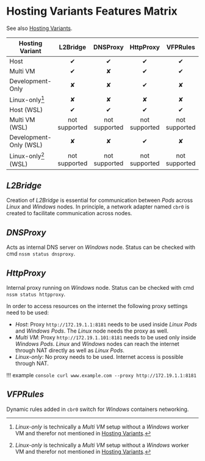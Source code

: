 <!--
SPDX-FileCopyrightText: © 2024 Siemens Healthineers AG
SPDX-License-Identifier: MIT
-->

# Hosting Variants Features Matrix
See also [Hosting Variants](../user-guide/hosting-variants.md).

| Hosting Variant        |   L2Bridge    |   DNSProxy    |   HttpProxy   |   VFPRules    |
| ---------------------- | :-----------: | :-----------: | :-----------: | :-----------: |
| Host                   |   &#10004;    |   &#10004;    |   &#10004;    |   &#10004;    |
| Multi VM               |   &#10004;    |   &#10008;    |   &#10004;    |   &#10004;    |
| Development-Only       |   &#10008;    |   &#10008;    |   &#10004;    |   &#10008;    |
| Linux-only[^1]         |   &#10008;    |   &#10008;    |   &#10008;    |   &#10008;    |
| Host (WSL)             |   &#10004;    |   &#10004;    |   &#10004;    |   &#10004;    |
| Multi VM (WSL)         | not supported | not supported | not supported | not supported |
| Development-Only (WSL) |   &#10008;    |   &#10008;    |   &#10004;    |   &#10008;    |
| Linux-only[^1] (WSL)   | not supported | not supported | not supported | not supported |

[^1]: *Linux-only* is technically a *Multi VM* setup without a *Windows* worker VM and therefor not mentioned in [Hosting Variants](../user-guide/hosting-variants.md).

## *L2Bridge*
Creation of *L2Bridge* is essential for communication between *Pods* across *Linux* and *Windows* nodes. In principle, a network adapter named `cbr0` is created to facilitate communication across nodes.

## *DNSProxy*
Acts as internal DNS server on *Windows* node. Status can be checked with cmd `nssm status dnsproxy`.

## *HttpProxy*
Internal proxy running on *Windows* node. Status can be checked with cmd `nssm status httpproxy`.

In order to access resources on the internet the following proxy settings need to be used:

- *Host*: Proxy `http://172.19.1.1:8181` needs to be used inside *Linux* *Pods* and *Windows* *Pods*. The *Linux* node needs the proxy as well.
- *Multi VM*: Proxy `http://172.19.1.101:8181` needs to be used only inside *Windows* *Pods*. *Linux* and *Windows* nodes can reach the internet through NAT directly as well as *Linux* *Pods*.
- *Linux-only*: No proxy needs to be used. Internet access is possible through NAT.

!!! example
    ```console
    curl www.example.com --proxy http://172.19.1.1:8181
    ```

## *VFPRules*
Dynamic rules added in `cbr0` switch for *Windows* containers networking.
